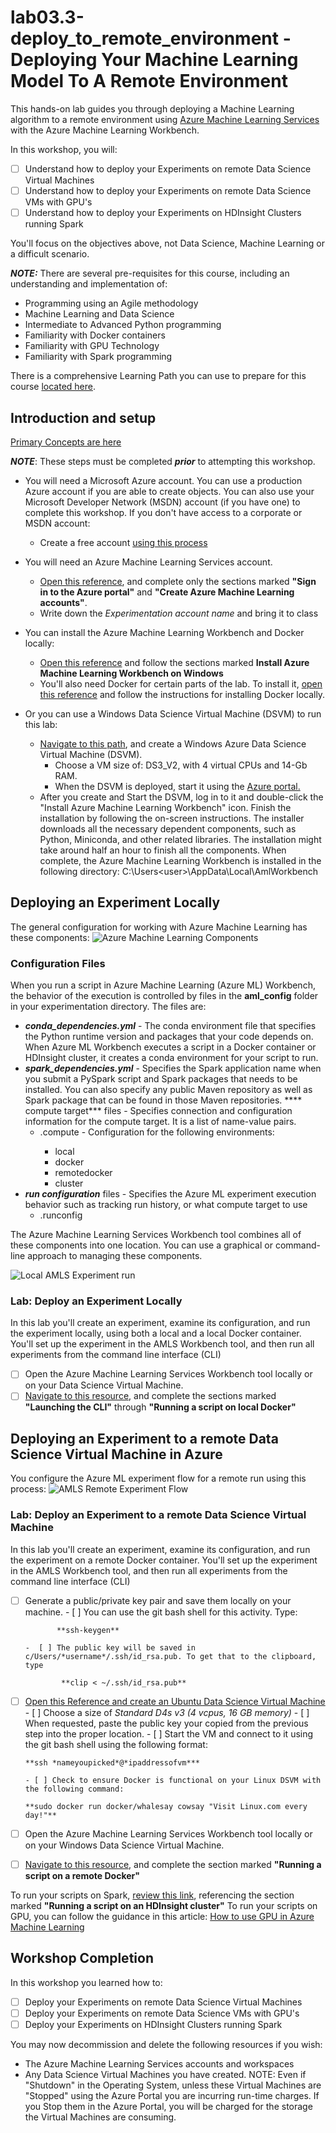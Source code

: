 # lab03.3-deploy_to_remote_environment - Deploying Your Machine Learning Model To A Remote Environment
This hands-on lab guides you through deploying a Machine Learning algorithm to a remote environment using [Azure Machine Learning Services](https://docs.microsoft.com/en-us/azure/machine-learning/preview/overview-what-is-azure-ml) with the Azure Machine Learning Workbench. 

In this workshop, you will:
- [ ] Understand how to deploy your Experiments on remote Data Science Virtual Machines 
- [ ] Understand how to deploy your Experiments on remote Data Science VMs with GPU's
- [ ] Understand how to deploy your Experiments on HDInsight Clusters running Spark

You'll focus on the objectives above, not Data Science, Machine Learning or a difficult scenario.  

***NOTE:*** There are several pre-requisites for this course, including an understanding and implementation of: 
  *  Programming using an Agile methodology
  *  Machine Learning and Data Science
  *  Intermediate to Advanced Python programming
  *  Familiarity with Docker containers 
  *  Familiarity with GPU Technology
  *  Familiarity with Spark programming

There is a comprehensive Learning Path you can use to prepare for this course [located here](https://github.com/Azure/learnAnalytics-CreatingSolutionswiththeTeamDataScienceProcess-/blob/master/Instructions/Learning%20Path%20-%20Creating%20Solutions%20with%20the%20Team%20Data%20Science%20Process.md).

## Introduction and setup 
[Primary Concepts are here](https://docs.microsoft.com/en-us/azure/machine-learning/preview/experimentation-service-configuration)

***NOTE***: These steps must be completed ***prior*** to attempting this workshop.

  *  You will need a Microsoft Azure account. You can use a production Azure account if you are able to create objects. You can also use your Microsoft Developer Network (MSDN) account (if you have one) to complete this workshop. If you don't have access to a corporate or MSDN account: 
       *  Create a free account [using this process](https://azure.microsoft.com/free/)
  *  You will need an Azure Machine Learning Services account. 
       *  [Open this reference](https://docs.microsoft.com/en-us/azure/machine-learning/preview/quickstart-installation), and complete only the sections marked **"Sign in to the Azure portal"** and **"Create Azure Machine Learning accounts"**. 
       *  Write down the *Experimentation account name* and bring it to class

  *  You can install the Azure Machine Learning Workbench and Docker locally:
        *  [Open this reference](https://docs.microsoft.com/en-us/azure/machine-learning/preview/quickstart-installation) and follow the sections marked **Install Azure Machine Learning Workbench on Windows**
        *  You'll also need Docker for certain parts of the lab. To install it, [open this reference](https://www.docker.com/docker-windows) and follow the instructions for installing Docker locally.

  *  Or you can use a Windows Data Science Virtual Machine (DSVM) to run this lab: 
        *  [Navigate to this path](https://azuremarketplace.microsoft.com/en-us/marketplace/apps/microsoft-ads.windows-data-science-vm), and create a Windows Azure Data Science Virtual Machine (DSVM). 
           *  Choose a VM size of: DS3_V2, with 4 virtual CPUs and 14-Gb RAM. 
           *  When the DSVM is deployed, start it using the [Azure portal.](https://portal.azure.com)
        *  After you create and Start the DSVM, log in to it and double-click the "Install Azure Machine Learning Workbench" icon. Finish the installation by following the on-screen instructions. The installer downloads all the necessary dependent components, such as Python, Miniconda, and other related libraries. The installation might take around half an hour to finish all the components. When complete, the Azure Machine Learning Workbench is installed in the following directory: C:\Users\<user>\AppData\Local\AmlWorkbench

## Deploying an Experiment Locally
The general configuration for working with Azure Machine Learning has these components:
![Azure Machine Learning Components](https://docs.microsoft.com/en-us/azure/machine-learning/preview/media/overview-general-concepts/hierarchy.png)

### Configuration Files

When you run a script in Azure Machine Learning (Azure ML) Workbench, the behavior of the execution is controlled by files in the **aml_config** folder in your experimentation directory. 
The files are: 
  * ***conda_dependencies.yml*** - The conda environment file that specifies the Python runtime version and packages that your code depends on. When Azure ML Workbench executes a script in a Docker container or HDInsight cluster, it creates a conda environment for your script to run. 
  * ***spark_dependencies.yml*** - Specifies the Spark application name when you submit a PySpark script and Spark packages that needs to be installed. You can also specify any public Maven repository as well as Spark package that can be found in those Maven repositories.
  **** compute target*** files - Specifies connection and configuration information for the compute target. It is a list of name-value pairs. 
      * <compute target name>.compute - Configuration for the following environments:
        *  local
        *  docker
        *  remotedocker
        *  cluster
  * ***run configuration*** files - Specifies the Azure ML experiment execution behavior such as tracking run history, or what compute target to use
    * <run configuration name>.runconfig

The Azure Machine Learning Services Workbench tool combines all of these components into one location. You can use a graphical or command-line approach to managing these components.  

![Local AMLS Experiment run](https://docs.microsoft.com/en-us/azure/machine-learning/preview/media/experimentation-service-configuration/local-native-run.png)

### Lab: Deploy an Experiment Locally
In this lab you'll create an experiment, examine its configuration, and run the experiment locally, using both a local and a local Docker container. You'll set up the experiment in the AMLS Workbench tool, and then run all experiments from the command line interface (CLI)
- [ ] Open the Azure Machine Learning Services Workbench tool locally or on your Data Science Virtual Machine. 
- [ ] [Navigate to this resource](https://docs.microsoft.com/en-us/azure/machine-learning/preview/experimentation-service-configuration), and complete the sections marked **"Launching the CLI"** through **"Running a script on local Docker"**

## Deploying an Experiment to a remote Data Science Virtual Machine in Azure
You configure the Azure ML experiment flow for a remote run using this process: 
![AMLS Remote Experiment Flow](https://docs.microsoft.com/en-us/azure/machine-learning/preview/media/experimentation-service-configuration/remote-vm-run.png)

### Lab: Deploy an Experiment to a remote Data Science Virtual Machine
In this lab you'll create an experiment, examine its configuration, and run the experiment on a remote Docker container. You'll set up the experiment in the AMLS Workbench tool, and then run all experiments from the command line interface (CLI)
- [ ] Generate a public/private key pair and save them locally on your machine. 
      -  [ ] You can use the git bash shell for this activity. Type:

             **ssh-keygen** 

      -  [ ] The public key will be saved in c/Users/*username*/.ssh/id_rsa.pub. To get that to the clipboard, type

              **clip < ~/.ssh/id_rsa.pub**

- [ ] [Open this Reference and create an Ubuntu Data Science Virtual Machine](https://docs.microsoft.com/en-us/azure/machine-learning/data-science-virtual-machine/dsvm-ubuntu-intro)
      - [ ] Choose a size of *Standard D4s v3 (4 vcpus, 16 GB memory)*
      - [ ] When requested, paste the public key your copied from the previous step into the proper location.
      - [ ] Start the VM and connect to it using the git bash shell using the following format:

      **ssh *nameyoupicked*@*ipaddressofvm***

      - [ ] Check to ensure Docker is functional on your Linux DSVM with the following command:

      **sudo docker run docker/whalesay cowsay "Visit Linux.com every day!"**

- [ ] Open the Azure Machine Learning Services Workbench tool locally or on your Windows Data Science Virtual Machine. 
- [ ] [Navigate to this resource](https://docs.microsoft.com/en-us/azure/machine-learning/preview/experimentation-service-configuration), and complete the section marked **"Running a script on a remote Docker"**

To run your scripts on Spark, [review this link](https://docs.microsoft.com/en-us/azure/machine-learning/preview/experimentation-service-configuration), referencing the section marked **"Running a script on an HDInsight cluster"**
To run your scripts on GPU, you can follow the guidance in this article: [How to use GPU in Azure Machine Learning](https://docs.microsoft.com/en-us/azure/machine-learning/preview/how-to-use-gpu)

## Workshop Completion
In this workshop you learned how to:
- [ ] Deploy your Experiments on remote Data Science Virtual Machines 
- [ ] Deploy your Experiments on remote Data Science VMs with GPU's
- [ ] Deploy your Experiments on HDInsight Clusters running Spark

You may now decommission and delete the following resources if you wish:
  * The Azure Machine Learning Services accounts and workspaces
  * Any Data Science Virtual Machines you have created. NOTE: Even if "Shutdown" in the Operating System, unless these Virtual Machines are "Stopped" using the Azure Portal you are incurring run-time charges. If you Stop them in the Azure Portal, you will be charged for the storage the Virtual Machines are consuming. 

